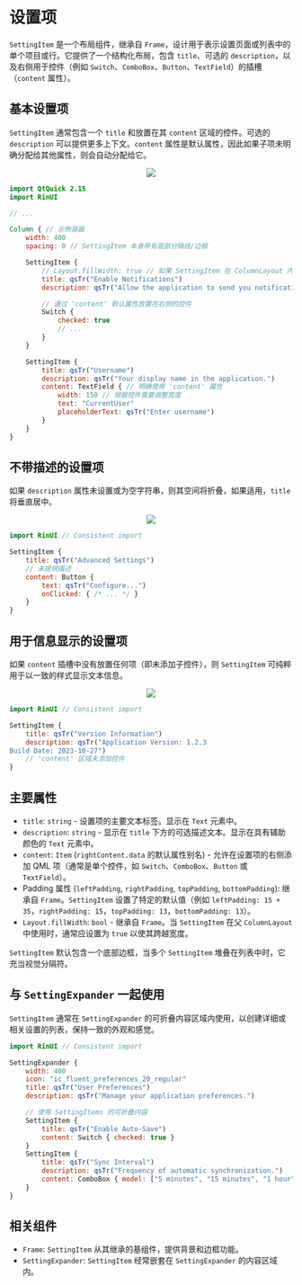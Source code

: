 # 设置项

`SettingItem` 是一个布局组件，继承自 `Frame`，设计用于表示设置页面或列表中的单个项目或行。它提供了一个结构化布局，包含 `title`、可选的 `description`，以及右侧用于控件（例如 `Switch`、`ComboBox`、`Button`、`TextField`）的插槽（`content` 属性）。

## 基本设置项

`SettingItem` 通常包含一个 `title` 和放置在其 `content` 区域的控件。可选的 `description` 可以提供更多上下文。`content` 属性是默认属性，因此如果子项未明确分配给其他属性，则会自动分配给它。

<div align="center">
  <img src="/assets/images/Layout/SettingItem/settingitem-basic.png"> <!-- 占位符：图片路径待确认或创建 -->
</div>

```qml
import QtQuick 2.15
import RinUI

// ...

Column { // 示例容器
    width: 400
    spacing: 0 // SettingItem 本身带有底部分隔线/边框

    SettingItem {
        // Layout.fillWidth: true // 如果 SettingItem 在 ColumnLayout 内部，则使用
        title: qsTr("Enable Notifications")
        description: qsTr("Allow the application to send you notifications.")

        // 通过 'content' 默认属性放置在右侧的控件
        Switch {
            checked: true
            // ...
        }
    }

    SettingItem {
        title: qsTr("Username")
        description: qsTr("Your display name in the application.")
        content: TextField { // 明确使用 'content' 属性
            width: 150 // 根据控件需要调整宽度
            text: "CurrentUser"
            placeholderText: qsTr("Enter username")
        }
    }
}
```

## 不带描述的设置项

如果 `description` 属性未设置或为空字符串，则其空间将折叠，如果适用，`title` 将垂直居中。

<div align="center">
  <img src="/assets/images/Layout/SettingItem/settingitem-no-desc.png"> <!-- 占位符：图片路径待确认或创建 -->
</div>

```qml
import RinUI // Consistent import

SettingItem {
    title: qsTr("Advanced Settings")
    // 未提供描述
    content: Button {
        text: qsTr("Configure...")
        onClicked: { /* ... */ }
    }
}
```

## 用于信息显示的设置项

如果 `content` 插槽中没有放置任何项（即未添加子控件），则 `SettingItem` 可纯粹用于以一致的样式显示文本信息。

<div align="center">
  <img src="/assets/images/Layout/SettingItem/settingitem-info.png"> <!-- 占位符：图片路径待确认或创建 -->
</div>

```qml
import RinUI // Consistent import

SettingItem {
    title: qsTr("Version Information")
    description: qsTr("Application Version: 1.2.3
Build Date: 2023-10-27")
    // 'content' 区域未添加控件
}
```

## 主要属性

*   `title`: `string` - 设置项的主要文本标签。显示在 `Text` 元素中。
*   `description`: `string` - 显示在 `title` 下方的可选描述文本。显示在具有辅助颜色的 `Text` 元素中。
*   `content`: `Item` (`rightContent.data` 的默认属性别名) - 允许在设置项的右侧添加 QML 项（通常是单个控件，如 `Switch`、`ComboBox`、`Button` 或 `TextField`）。
*   Padding 属性 (`leftPadding`, `rightPadding`, `topPadding`, `bottomPadding`): 继承自 `Frame`。`SettingItem` 设置了特定的默认值（例如 `leftPadding: 15 + 35`，`rightPadding: 15`，`topPadding: 13`，`bottomPadding: 13`）。
*   `Layout.fillWidth`: `bool` - 继承自 `Frame`。当 `SettingItem` 在父 `ColumnLayout` 中使用时，通常应设置为 `true` 以使其跨越宽度。

`SettingItem` 默认包含一个底部边框，当多个 `SettingItem` 堆叠在列表中时，它充当视觉分隔符。

## 与 `SettingExpander` 一起使用

`SettingItem` 通常在 `SettingExpander` 的可折叠内容区域内使用，以创建详细或相关设置的列表，保持一致的外观和感觉。

```qml
import RinUI // Consistent import

SettingExpander {
    width: 400
    icon: "ic_fluent_preferences_20_regular"
    title: qsTr("User Preferences")
    description: qsTr("Manage your application preferences.")

    // 使用 SettingItems 的可折叠内容
    SettingItem {
        title: qsTr("Enable Auto-Save")
        content: Switch { checked: true }
    }
    SettingItem {
        title: qsTr("Sync Interval")
        description: qsTr("Frequency of automatic synchronization.")
        content: ComboBox { model: ["5 minutes", "15 minutes", "1 hour"] }
    }
}
```

## 相关组件

*   `Frame`: `SettingItem` 从其继承的基组件，提供背景和边框功能。
*   `SettingExpander`: `SettingItem` 经常嵌套在 `SettingExpander` 的内容区域内。

```
